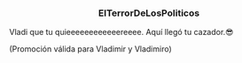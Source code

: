 <h3 align="center"> ElTerrorDeLosPoliticos </h3>
<p align="left"> Vladi que tu quieeeeeeeeeeeereeee. Aquí llegó tu cazador.😎 </p>
(Promoción válida para Vladimir y Vladimiro)
